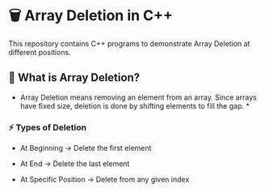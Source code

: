 # 🗑️ Array Deletion in C++

This repository contains C++ programs to demonstrate Array Deletion at different positions.

## 📌 What is Array Deletion?

* Array Deletion means removing an element from an array. Since arrays have fixed size, deletion is done by shifting elements to fill the gap. *

### ⚡ Types of Deletion

- At Beginning → Delete the first element

- At End → Delete the last element

- At Specific Position → Delete from any given index
